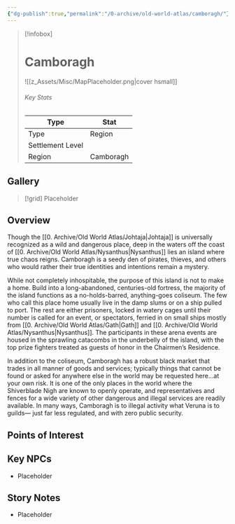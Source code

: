 ```yaml
---
{"dg-publish":true,"permalink":"/0-archive/old-world-atlas/camboragh/"}
---
```



> [!infobox]
> # Camboragh
> ![[z_Assets/Misc/MapPlaceholder.png\|cover hsmall]]
> ###### Key Stats
> Type |  Stat |
> ---|---|
> Type | Region |
> Settlement Level |  |
> Region | Camboragh |

## Gallery

>[!grid]
>Placeholder

## Overview
Though the [[0. Archive/Old World Atlas/Johtaja\|Johtaja]] is universally recognized as a wild and dangerous place, deep in the waters off the coast of [[0. Archive/Old World Atlas/Nysanthus\|Nysanthus]] lies an island where true chaos reigns. Camboragh is a seedy den of pirates, thieves, and others who would rather their true identities and intentions remain a mystery.

While not completely inhospitable, the purpose of this island is not to make a home. Build into a long-abandoned, centuries-old fortress, the majority of the island functions as a no-holds-barred, anything-goes coliseum. The few who call this place home usually live in the damp slums or on a ship pulled to port. The rest are either prisoners, locked in watery cages until their number is called for an event, or spectators, ferried in on small ships mostly from [[0. Archive/Old World Atlas/Gath\|Gath]] and [[0. Archive/Old World Atlas/Nysanthus\|Nysanthus]]. The participants in these arena events are housed in the sprawling catacombs in the underbelly of the island, with the top prize fighters treated as guests of honor in the Chairmen’s Residence.

In addition to the coliseum, Camboragh has a robust black market that trades in all manner of goods and services; typically things that cannot be found or asked for anywhere else in the world may be requested here...at your own risk. It is one of the only places in the world where the Shiverblade Nigh are known to openly operate, and representatives and fences for a wide variety of other dangerous and illegal services are readily available. In many ways, Camboragh is to illegal activity what Veruna is to guilds— just far less regulated, and with zero public security.

## Points of Interest


## Key NPCs
- Placeholder 

## Story Notes
- Placeholder

 
